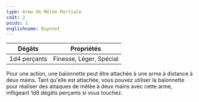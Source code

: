 ```yaml
---
type: Arme de Mêlée Martiale
coût: 2
poids: 1
englishname: Bayonet
---
```


| Dégâts       | Propriétés              |
| ------------ | ----------------------- |
| 1d4 perçants | Finesse, Léger, Spécial |

Pour une action, une baïonnette peut être attachée à une arme à distance à deux mains. Tant qu'elle est attachée, vous pouvez utiliser la baïonnette pour réaliser des attaques de mêlée à deux mains avec cette arme, infligeant 1d8 dégâts perçants si vous touchez.